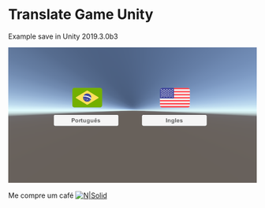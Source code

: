 # Translate Game Unity

Example save in Unity 2019.3.0b3

<img src="/img/translate.png?v=3&s=200" title="" alt="">

Me compre um café
[![N|Solid](https://raw.githubusercontent.com/guimaraf/guimaraf.github.io/master/img/paypal.png)](https://www.paypal.com/cgi-bin/webscr?cmd=_s-xclick&hosted_button_id=T6D35D68JGL8E&source=url)